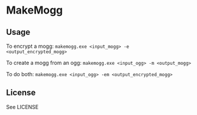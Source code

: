 # MakeMogg

## Usage
To encrypt a mogg: `makemogg.exe <input_mogg> -e <output_encrypted_mogg>`

To create a mogg from an ogg: `makemogg.exe <input_ogg> -m <output_mogg>`

To do both: `makemogg.exe <input_ogg> -em <output_encrypted_mogg>`

## License
See LICENSE